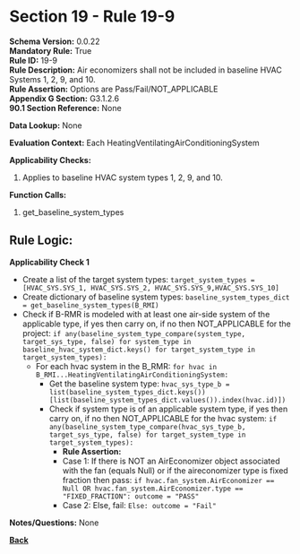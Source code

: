 # Section 19 - Rule 19-9     
**Schema Version:** 0.0.22  
**Mandatory Rule:** True    
**Rule ID:** 19-9     
**Rule Description:** Air economizers shall not be included in baseline HVAC Systems 1, 2, 9, and 10.    
**Rule Assertion:** Options are Pass/Fail/NOT_APPLICABLE     
**Appendix G Section:** G3.1.2.6      
**90.1 Section Reference:** None  

**Data Lookup:** None  

**Evaluation Context:** Each HeatingVentilatingAirConditioningSystem  

**Applicability Checks:** 
1. Applies to baseline HVAC system types 1, 2, 9, and 10.

**Function Calls:**  
1. get_baseline_system_types  

## Rule Logic:   
**Applicability Check 1**   
- Create a list of the target system types: `target_system_types = [HVAC_SYS.SYS_1, HVAC_SYS.SYS_2, HVAC_SYS.SYS_9,HVAC_SYS.SYS_10]`
- Create dictionary of baseline system types: `baseline_system_types_dict = get_baseline_system_types(B_RMI)`  
- Check if B-RMR is modeled with at least one air-side system of the applicable type, if yes then carry on, if no then NOT_APPLICABLE for the project: `if any(baseline_system_type_compare(system_type, target_sys_type, false) for system_type in baseline_hvac_system_dict.keys() for target_system_type in target_system_types):` 
    - For each hvac system in the B_RMR: `for hvac in B_RMI...HeatingVentilatingAirConditioningSystem:` 
        - Get the baseline system type: `hvac_sys_type_b = list(baseline_system_types_dict.keys())[list(baseline_system_types_dict.values()).index(hvac.id)])`
        - Check if system type is of an applicable system type, if yes then carry on, if no then NOT_APPLICABLE for the hvac system:  `if any(baseline_system_type_compare(hvac_sys_type_b, target_sys_type, false) for target_system_type in target_system_types):`                     
            - **Rule Assertion:** 
            - Case 1: If there is NOT an AirEconomizer object associated with the fan (equals Null) or if the aireconomizer type is fixed fraction then pass: `if hvac.fan_system.AirEconomizer == Null OR hvac.fan_system.AirEconomizer.type == "FIXED_FRACTION": outcome = "PASS"`  
            - Case 2: Else, fail: `Else: outcome = "Fail"`  

**Notes/Questions:**  None

**[Back](_toc.md)**